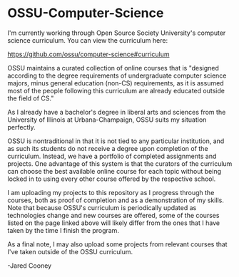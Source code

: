 # OSSU-Computer-Science

I'm currently working through Open Source Society University's computer science curriculum.
You can view the curriculum here:

https://github.com/ossu/computer-science#curriculum

OSSU maintains a curated collection of online courses that is "designed according to the degree requirements
of undergraduate computer science majors, minus general education (non-CS) requirements, as it is
assumed most of the people following this curriculum are already educated outside the field of CS."

As I already have a bachelor's degree in liberal arts and sciences from the University of Illinois
at Urbana-Champaign, OSSU suits my situation perfectly.

OSSU is nontraditional in that it is not tied to any particular institution, and as such its students do not
receive a degree upon completion of the curriculum. Instead, we have a portfolio of completed assignments and
projects. One advantage of this system is that the curators of the curriculum can choose the best available
online course for each topic without being locked in to using every other course offered by the respective school.

I am uploading my projects to this repository as I progress through the courses, both as
proof of completion and as a demonstration of my skills. Note that because OSSU's curriculum is
periodically updated as technologies change and new courses are offered, some of the courses listed
on the page linked above will likely differ from the ones that I have taken by the time I finish the program.

As a final note, I may also upload some projects from relevant
courses that I've taken outside of the OSSU curriculum.

-Jared Cooney
